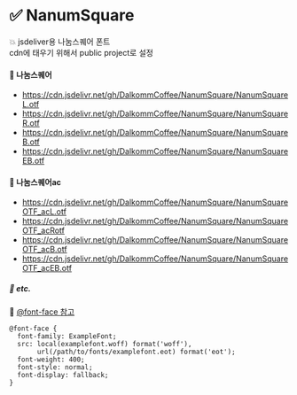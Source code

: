 # :white_check_mark: NanumSquare
:boom: jsdeliver용 나눔스퀘어 폰트   
cdn에 태우기 위해서 public project로 설정



#### :pushpin: 나눔스퀘어
+ https://cdn.jsdelivr.net/gh/DalkommCoffee/NanumSquare/NanumSquareL.otf
+ https://cdn.jsdelivr.net/gh/DalkommCoffee/NanumSquare/NanumSquareR.otf
+ https://cdn.jsdelivr.net/gh/DalkommCoffee/NanumSquare/NanumSquareB.otf
+ https://cdn.jsdelivr.net/gh/DalkommCoffee/NanumSquare/NanumSquareEB.otf


#### :pushpin: 나눔스퀘어ac
+ https://cdn.jsdelivr.net/gh/DalkommCoffee/NanumSquare/NanumSquareOTF_acL.otf
+ https://cdn.jsdelivr.net/gh/DalkommCoffee/NanumSquare/NanumSquareOTF_acRotf
+ https://cdn.jsdelivr.net/gh/DalkommCoffee/NanumSquare/NanumSquareOTF_acB.otf
+ https://cdn.jsdelivr.net/gh/DalkommCoffee/NanumSquare/NanumSquareOTF_acEB.otf


##### :penguin: etc.
:memo: [@font-face 참고](https://developer.mozilla.org/ko/docs/Web/CSS/@font-face)  

```
@font-face {
  font-family: ExampleFont;
  src: local(examplefont.woff) format('woff'),
       url(/path/to/fonts/examplefont.eot) format('eot');
  font-weight: 400;
  font-style: normal;
  font-display: fallback;
}
```

